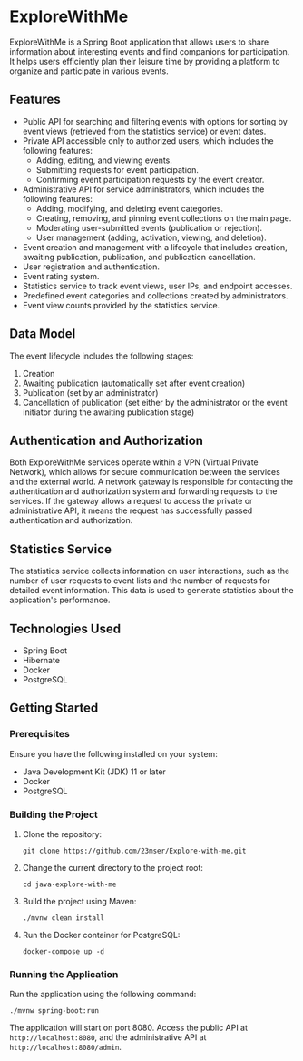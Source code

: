 # ExploreWithMe

ExploreWithMe is a Spring Boot application that allows users to share information about interesting events and find
companions for participation. It helps users efficiently plan their leisure time by providing a platform to organize and
participate in various events.

## Features

- Public API for searching and filtering events with options for sorting by event views (retrieved from the statistics
  service) or event dates.
- Private API accessible only to authorized users, which includes the following features:
    - Adding, editing, and viewing events.
    - Submitting requests for event participation.
    - Confirming event participation requests by the event creator.
- Administrative API for service administrators, which includes the following features:
    - Adding, modifying, and deleting event categories.
    - Creating, removing, and pinning event collections on the main page.
    - Moderating user-submitted events (publication or rejection).
    - User management (adding, activation, viewing, and deletion).
- Event creation and management with a lifecycle that includes creation, awaiting publication, publication, and
  publication cancellation.
- User registration and authentication.
- Event rating system.
- Statistics service to track event views, user IPs, and endpoint accesses.
- Predefined event categories and collections created by administrators.
- Event view counts provided by the statistics service.

## Data Model

The event lifecycle includes the following stages:

1. Creation
2. Awaiting publication (automatically set after event creation)
3. Publication (set by an administrator)
4. Cancellation of publication (set either by the administrator or the event initiator during the awaiting publication
   stage)

## Authentication and Authorization

Both ExploreWithMe services operate within a VPN (Virtual Private Network), which allows for secure communication
between the services and the external world. A network gateway is responsible for contacting the authentication and
authorization system and forwarding requests to the services. If the gateway allows a request to access the private or
administrative API, it means the request has successfully passed authentication and authorization.

## Statistics Service

The statistics service collects information on user interactions, such as the number of user requests to event lists and
the number of requests for detailed event information. This data is used to generate statistics about the application's
performance.

## Technologies Used

- Spring Boot
- Hibernate
- Docker
- PostgreSQL

## Getting Started

### Prerequisites

Ensure you have the following installed on your system:

- Java Development Kit (JDK) 11 or later
- Docker
- PostgreSQL

### Building the Project

1. Clone the repository:

   ```git clone https://github.com/23mser/Explore-with-me.git```

2. Change the current directory to the project root:

   ```cd java-explore-with-me```

3. Build the project using Maven:

   ```./mvnw clean install```

4. Run the Docker container for PostgreSQL:

   ```docker-compose up -d```

### Running the Application

Run the application using the following command:

```./mvnw spring-boot:run```

The application will start on port 8080. Access the public API at `http://localhost:8080`, and the administrative API
at `http://localhost:8080/admin`.
